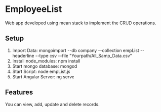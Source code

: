 # EmployeeList
Web app developed using mean stack to implement the CRUD operations.

## Setup
1. Import Data:
mongoimport --db company --collection empList --headerline --type csv --file "Yourpath/All_Samp_Data.csv"
2. Install node_modules: npm install
3. Start mongo database: mongod
4. Start Script: node empList.js
5. Start Angular Server: ng serve

## Features
You can view, add, update and delete records.
